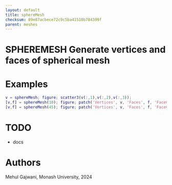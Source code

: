 ```yaml
---
layout: default
title: sphereMesh
checksum: 89e87acbece72c9c5ba41510b784399f
parent: meshes
---
```



 
# SPHEREMESH Generate vertices and faces of spherical mesh
 
# Examples
```matlab
v = sphereMesh; figure; scatter3(v(:,1),v(:,2),v(:,3));
[v,f] = sphereMesh(10); figure; patch('Vertices', v, 'Faces', f, 'FaceColor', 'none');
[v,f] = sphereMesh(45); figure; patch('Vertices', v, 'Faces', f, 'FaceColor', 'flat', 'FaceVertexCData', calcFaceArea(v,f)); axis equal; colorbar;
```
 
# TODO
-  docs 
 
# Authors

Mehul Gajwani, Monash University, 2024

